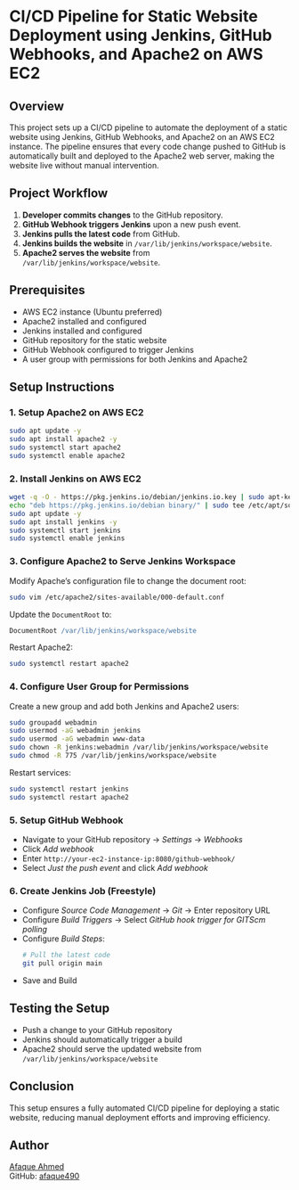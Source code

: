 # CI/CD Pipeline for Static Website Deployment using Jenkins, GitHub Webhooks, and Apache2 on AWS EC2

## Overview
This project sets up a CI/CD pipeline to automate the deployment of a static website using Jenkins, GitHub Webhooks, and Apache2 on an AWS EC2 instance. The pipeline ensures that every code change pushed to GitHub is automatically built and deployed to the Apache2 web server, making the website live without manual intervention.

## Project Workflow
1. **Developer commits changes** to the GitHub repository.
2. **GitHub Webhook triggers Jenkins** upon a new push event.
3. **Jenkins pulls the latest code** from GitHub.
4. **Jenkins builds the website** in `/var/lib/jenkins/workspace/website`.
5. **Apache2 serves the website** from `/var/lib/jenkins/workspace/website`.

## Prerequisites
- AWS EC2 instance (Ubuntu preferred)
- Apache2 installed and configured
- Jenkins installed and configured
- GitHub repository for the static website
- GitHub Webhook configured to trigger Jenkins
- A user group with permissions for both Jenkins and Apache2

## Setup Instructions

### 1. Setup Apache2 on AWS EC2
```sh
sudo apt update -y
sudo apt install apache2 -y
sudo systemctl start apache2
sudo systemctl enable apache2
```

### 2. Install Jenkins on AWS EC2
```sh
wget -q -O - https://pkg.jenkins.io/debian/jenkins.io.key | sudo apt-key add -
echo "deb https://pkg.jenkins.io/debian binary/" | sudo tee /etc/apt/sources.list.d/jenkins.list
sudo apt update -y
sudo apt install jenkins -y
sudo systemctl start jenkins
sudo systemctl enable jenkins
```

### 3. Configure Apache2 to Serve Jenkins Workspace
Modify Apache’s configuration file to change the document root:
```sh
sudo vim /etc/apache2/sites-available/000-default.conf
```
Update the `DocumentRoot` to:
```apache
DocumentRoot /var/lib/jenkins/workspace/website
```
Restart Apache2:
```sh
sudo systemctl restart apache2
```

### 4. Configure User Group for Permissions
Create a new group and add both Jenkins and Apache2 users:
```sh
sudo groupadd webadmin
sudo usermod -aG webadmin jenkins
sudo usermod -aG webadmin www-data
sudo chown -R jenkins:webadmin /var/lib/jenkins/workspace/website
sudo chmod -R 775 /var/lib/jenkins/workspace/website
```
Restart services:
```sh
sudo systemctl restart jenkins
sudo systemctl restart apache2
```

### 5. Setup GitHub Webhook
- Navigate to your GitHub repository → *Settings* → *Webhooks*
- Click *Add webhook*
- Enter `http://your-ec2-instance-ip:8080/github-webhook/`
- Select *Just the push event* and click *Add webhook*

### 6. Create Jenkins Job (Freestyle)
- Configure *Source Code Management* → *Git* → Enter repository URL
- Configure *Build Triggers* → Select *GitHub hook trigger for GITScm polling*
- Configure *Build Steps*:
  ```sh
  # Pull the latest code
  git pull origin main
  ```
- Save and Build

## Testing the Setup
- Push a change to your GitHub repository
- Jenkins should automatically trigger a build
- Apache2 should serve the updated website from `/var/lib/jenkins/workspace/website`

## Conclusion
This setup ensures a fully automated CI/CD pipeline for deploying a static website, reducing manual deployment efforts and improving efficiency.

## Author
[Afaque Ahmed](https://www.linkedin.com/in/afaque490)  
GitHub: [afaque490](https://github.com/afaque490)

